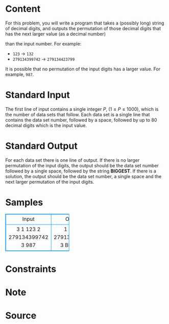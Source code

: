 
# Content

For this problem, you will write a program that takes a (possibly long) string of decimal digits, and outputs the permutation of those decimal digits that has the next larger value (as a decimal number)

than the input number. For example:
* `123` $\rightarrow$ `132`
* `279134399742` $\rightarrow$ `279134423799`

It is possible that no permutation of the input digits has a larger value. For example, `987`.

# Standard Input

The first line of input contains a single integer $P$, ($1\leq P\leq 1000$), which is the number of data sets that follow. Each data set is a single line that contains the data set number, followed by a space, followed by up to $80$ decimal digits which is the input value.

# Standard Output

For each data set there is one line of output. If there is no larger permutation of the input digits, the output should be the data set number followed by a single space, followed by the string **BIGGEST**. If there is a solution, the output should be the data set number, a single space and the next larger
permutation of the input digits.

# Samples

<style>
        table,table tr th, table tr td { border:1px solid #0094ff; }
        table { width: 200px; min-height: 25px; line-height: 25px; text-align: center; border-collapse: collapse;}   
    </style>
<table>
	<tr>
		<td>Input</td>
		<td>Output</td>
	</tr>
<tr><td>3
1 123
2 279134399742
3 987</td><td>1 132
2 279134423799
3 BIGGEST</td></tr></table>


# Constraints



# Note



# Source


